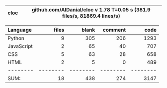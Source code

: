 cloc|github.com/AlDanial/cloc v 1.78  T=0.05 s (381.9 files/s, 81869.4 lines/s)
--- | ---

Language|files|blank|comment|code
:-------|-------:|-------:|-------:|-------:
Python|9|305|206|1293
JavaScript|2|65|40|707
CSS|5|63|28|658
HTML|2|5|0|489
--------|--------|--------|--------|--------
SUM:|18|438|274|3147
